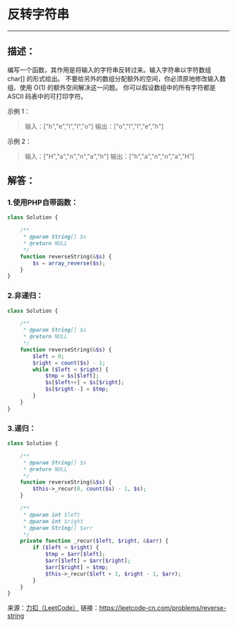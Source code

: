 # 反转字符串

------

## 描述：
编写一个函数，其作用是将输入的字符串反转过来。输入字符串以字符数组 char[] 的形式给出。
不要给另外的数组分配额外的空间，你必须原地修改输入数组、使用 O(1) 的额外空间解决这一问题。
你可以假设数组中的所有字符都是 ASCII 码表中的可打印字符。

示例 1：
> 输入：["h","e","l","l","o"]
> 输出：["o","l","l","e","h"]

示例 2：
> 输入：["H","a","n","n","a","h"]
> 输出：["h","a","n","n","a","H"]

## 解答：

### 1.使用PHP自带函数：
```php
class Solution {

    /**
     * @param String[] $s
     * @return NULL
     */
    function reverseString(&$s) {
        $s = array_reverse($s);
    }
}
```

### 2.非递归：
```php
class Solution {

    /**
     * @param String[] $s
     * @return NULL
     */
    function reverseString(&$s) {
        $left = 0;
        $right = count($s) - 1;
        while ($left < $right) {
            $tmp = $s[$left];
            $s[$left++] = $s[$right];
            $s[$right--] = $tmp;
        }
    }
}
```

### 3.递归：
```php
class Solution {

    /**
     * @param String[] $s
     * @return NULL
     */
    function reverseString(&$s) {
        $this->_recur(0, count($s) - 1, $s);
    }

    /**
     * @param int $left
     * @param int $right
     * @param String[] $arr
     */
    private function _recur($left, $right, &$arr) {
        if ($left < $right) {
            $tmp = $arr[$left];
            $arr[$left] = $arr[$right];
            $arr[$right] = $tmp;
            $this->_recur($left + 1, $right - 1, $arr);
        }
    }
}
```


来源：[力扣（LeetCode）](https://leetcode-cn.com/problems/reverse-string)
链接：https://leetcode-cn.com/problems/reverse-string
